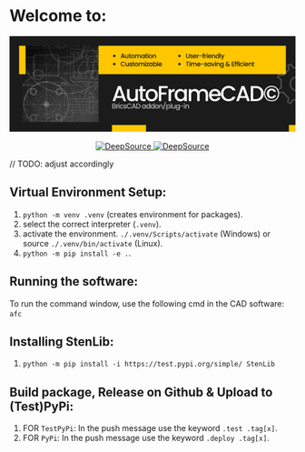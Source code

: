 # Welcome to:

<p align="center">
  <a href="https://illyrius.me/AutoFrameCAD">
    <img src="https://github.com/illyrius666/illyrius666/blob/master/images/AutoFrameCAD.png" alt="AutoFrameCAD">
  </a>
</p>
<p align="center">
  <a href="https://app.deepsource.com/gh/illyrius666/AutoFrameCAD/">
    <img src="https://app.deepsource.com/gh/illyrius666/AutoFrameCAD.svg/?label=active+issues&show_trend=true&token=gg3m5X6BzRWozQJG-KF3tijs" alt="DeepSource">
    <img src="https://app.deepsource.com/gh/illyrius666/AutoFrameCAD.svg/?label=resolved+issues&show_trend=true&token=gg3m5X6BzRWozQJG-KF3tijs" alt="DeepSource">
  </a>
</p>

// TODO: adjust accordingly

## Virtual Environment Setup:

1. `python -m venv .venv` (creates environment for packages).
2. select the correct interpreter (`.venv`).
3. activate the environment. `./.venv/Scripts/activate` (Windows) or source `./.venv/bin/activate` (Linux).
4. `python -m pip install -e .`.

## Running the software:

To run the command window, use the following cmd in the CAD software: `afc`

## Installing StenLib:

1. `python -m pip install -i https://test.pypi.org/simple/ StenLib`

## Build package, Release on Github & Upload to (Test)PyPi:

1. FOR `TestPyPi`: In the push message use the keyword `.test .tag[x]`.
2. FOR `PyPi`: In the push message use the keyword `.deploy .tag[x]`.
